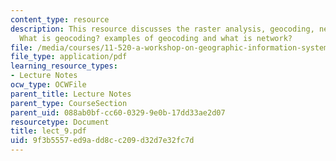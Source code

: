 ```yaml
---
content_type: resource
description: This resource discusses the raster analysis, geocoding, network analysis,
  What is geocoding? examples of geocoding and what is network?
file: /media/courses/11-520-a-workshop-on-geographic-information-systems-fall-2005/9f3b5557ed9add8cc209d32d7e32fc7d_lect_9.pdf
file_type: application/pdf
learning_resource_types:
- Lecture Notes
ocw_type: OCWFile
parent_title: Lecture Notes
parent_type: CourseSection
parent_uid: 088ab0bf-cc60-0329-9e0b-17dd33ae2d07
resourcetype: Document
title: lect_9.pdf
uid: 9f3b5557-ed9a-dd8c-c209-d32d7e32fc7d
---
```

